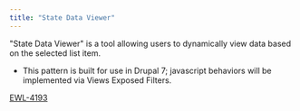 ```yaml
---
title: "State Data Viewer"
---
```


"State Data Viewer" is a tool allowing users to dynamically view data based on the selected list item.
 
 * This pattern is built for use in Drupal 7; javascript behaviors will be implemented via Views Exposed Filters.

[EWL-4193](https://issues.ama-assn.org/browse/EWL-4193)